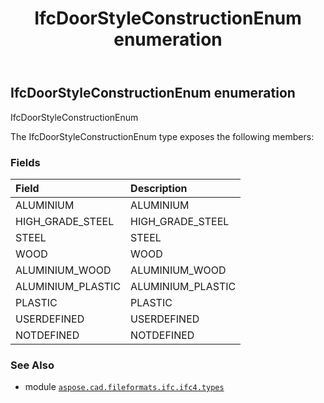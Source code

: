 ﻿---
title: IfcDoorStyleConstructionEnum enumeration
second_title: Aspose.CAD for Python via .NET API References
description: 
type: docs
weight: 2540
url: /aspose.cad.fileformats.ifc.ifc4.types/ifcdoorstyleconstructionenum/
is_root: false
---

## IfcDoorStyleConstructionEnum enumeration

IfcDoorStyleConstructionEnum



The IfcDoorStyleConstructionEnum type exposes the following members:

### Fields
| Field | Description |
| :- | :- |
| ALUMINIUM | ALUMINIUM |
| HIGH_GRADE_STEEL | HIGH_GRADE_STEEL |
| STEEL | STEEL |
| WOOD | WOOD |
| ALUMINIUM_WOOD | ALUMINIUM_WOOD |
| ALUMINIUM_PLASTIC | ALUMINIUM_PLASTIC |
| PLASTIC | PLASTIC |
| USERDEFINED | USERDEFINED |
| NOTDEFINED | NOTDEFINED |



### See Also
* module [`aspose.cad.fileformats.ifc.ifc4.types`](..)
